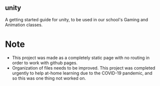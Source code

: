## unity
A getting started guide for unity, to be used in our school's Gaming and Animation classes.

# Note
* This project was made as a completely static page with no routing in order to work with github pages.
* Organization of files needs to be improved. This project was completed urgently to help at-home learning due to the COVID-19 pandemic, and so this was one thing not worked on.
